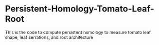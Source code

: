 # Persistent-Homology-Tomato-Leaf-Root
This is the code to compute persistent homology to measure tomato leaf shape, leaf serrations, and root architecture
